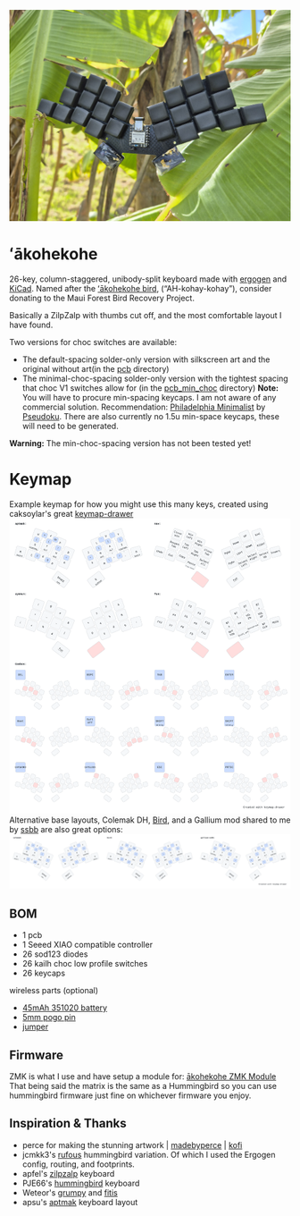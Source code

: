 
![ʻākohekohe](https://github.com/grassfedreeve/akohekohe/blob/main/img/akohekohe_photo.jpg?raw=true)

# ʻākohekohe
26-key, column-staggered, unibody-split keyboard made with [ergogen](https://github.com/ergogen/ergogen) and [KiCad](https://www.kicad.org/). Named after the [ʻākohekohe bird](https://www.mauiforestbirds.org/akohekohe/), (“AH-kohay-kohay”), consider donating to the Maui Forest Bird Recovery Project. 

Basically a ZilpZalp with thumbs cut off, and the most comfortable layout I have found. 

Two versions for choc switches are available:
- The default-spacing solder-only version with silkscreen art and the original without art(in the [pcb](https://github.com/grassfedreeve/akohekohe/tree/main/pcb) directory)
- The minimal-choc-spacing solder-only version with the tightest spacing that choc V1 switches allow for (in the [pcb_min_choc](https://github.com/grassfedreeve/akohekohe/tree/main/pcb_min_choc) directory)
  **Note:** You will have to procure min-spacing keycaps. I am not aware of any commercial solution. Recommendation: [Philadelphia Minimalist](https://github.com/pseudoku/PseudoMakeMeKeyCapProfiles/blob/master/Philadelphia_Minimalist.scad) by [Pseudoku](https://github.com/pseudoku). There are also currently no 1.5u min-space keycaps, these will need to be generated.

**Warning:** The min-choc-spacing version has not been tested yet!

# Keymap
Example keymap for how you might use this many keys, created using caksoylar's great [keymap-drawer](https://github.com/caksoylar/keymap-drawer)
![keymap](https://github.com/grassfedreeve/akohekohe/blob/main/img/example_keymap.svg)
Alternative base layouts, Colemak DH, [Bird](https://github.com/jcmkk3/bird-layout), and a Gallium mod shared to me by [ssbb](https://github.com/ssbb) are also great options:
![altbase](https://github.com/grassfedreeve/akohekohe/blob/main/img/alt_base.svg)

## BOM
- 1 pcb
- 1 Seeed XIAO compatible controller
- 26 sod123 diodes
- 26 kailh choc low profile switches
- 26 keycaps

wireless parts (optional)
- [45mAh 351020 battery](https://www.ebay.com.au/itm/175319348479)
- [5mm pogo pin](https://www.aliexpress.com/item/1005006095992803.html?spm=a2g0o.order_list.order_list_main.35.78fd1802qp0XdF)
- [jumper](https://www.aliexpress.com/item/32827199777.html?spm=a2g0o.order_list.order_list_main.30.78fd1802qp0XdF)
## Firmware
ZMK is what I use and have setup a module for: [ākohekohe ZMK Module](https://github.com/grassfedreeve/zmk-keyboards-akohekohe) 
That being said the matrix is the same as a Hummingbird so you can use hummingbird firmware just fine on whichever firmware you enjoy.

## Inspiration & Thanks
- perce for making the stunning artwork | [madebyperce](https://madebyperce.com/) | [kofi](https://ko-fi.com/madebyperce)
- jcmkk3's [rufous](https://github.com/jcmkk3/trochilidae#rufous) hummingbird variation. Of which I used the Ergogen config, routing, and footprints.
- apfel's [zilpzalp](https://github.com/kilipan/zilpzalp) keyboard
- PJE66's [hummingbird](https://github.com/PJE66/hummingbird) keyboard
- Weteor's [grumpy](https://github.com/weteor/Grumpy) and [fitis](https://github.com/weteor/fitis)
- apsu's [aptmak](https://github.com/apsu/aptmak) keyboard layout
